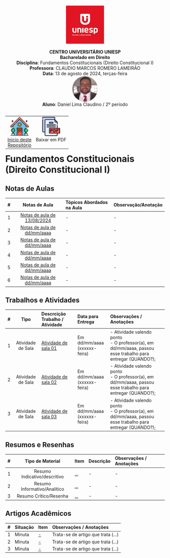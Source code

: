 <div align="center">

<p align="center"><img height="120" src="../../figuras/LOGO_UNIESP.png"> </p>

<p align="center"><b>CENTRO UNIVERSITÁRIO UNIESP</b><br>
<b>Bacharelado em Direito</b><br>
<b>Disciplina</b>: Fundamentos Constitucionais (Direito Constitucional I)<br>
<b>Professora</b>: CLAUDIO MARCOS ROMERO LAMEIRÃO<br>
<b>Data</b>: 13 de agosto de 2024, terças-feira<br>
<img align="center" src="../../figuras/FOTO_PERFIL_DANIEL_CLAUDINO_2023.png" width="80"><br>
<b>Aluno</b>: Daniel Lima Claudino / 2º período<br>
 </p>
</div>

<table align="right" border="0">
  <tr>
    <td align="center" valign="top">
      <a href="../../README.md">
        <img src="https://github.com/dnlclaudino/imagens/blob/master/icones/icone-casa2.png?raw=true" heigh="60" width="60"><br>Início deste <br>Repositório
      </a>
    </td>
    <td align="center" valign="top">
        <img src="https://github.com/dnlclaudino/imagens/blob/master/icones-aplicativos/pdf/pdf.png?raw=true" heigh="60" width="60"><br>Baixar em PDF
    </td>
  </tr>
</table><br><br><br><br><br>

# Fundamentos Constitucionais (Direito Constitucional I)

## Notas de Aulas

|#|Notas de Aula|Tópicos Abordados na Aula|Observação/Anotação|
|:---:|:---:|:---|:---|
|1|[Notas de aula de 13/08/2024](./notas-de-aulas/notas-de-aula-2024-08-13.md)|-|-|
|2|[Notas de aula de dd/mm/aaaa](./notas-de-aulas/notas-de-aula-aaa-mm-aa.md)|-|-|
|3|[Notas de aula de dd/mm/aaaa](./notas-de-aulas/notas-de-aula-aaa-mm-aa.md)|-|-|
|4|[Notas de aula de dd/mm/aaaa](./notas-de-aulas/notas-de-aula-aaa-mm-aa.md)|-|-|
|5|[Notas de aula de dd/mm/aaaa](./notas-de-aulas/notas-de-aula-aaa-mm-aa.md)|-|-|
|6|[Notas de aula de dd/mm/aaaa](./notas-de-aulas/notas-de-aula-aaa-mm-aa.md)|-|-|

## Trabalhos e Atividades

|#|Tipo|Descrcição Trabalho / Atividade|Data para Entrega| Observações / Anotações |
|:---:|:---:|:---|:---|:---|
|1|Atividade de Sala|[Atividade de sala 01](./atividades-e-trabalhos/2024-mm-dd-atividade-01.md)|Em dd/mm/aaaa<br>(xxxxxx-feira)|- Atividade valendo ponto<br> - O professor(a), em dd/mm/aaaa, passou esse trabalho para entregar (QUANDO?);|
|2|Atividade de Sala|[Atividade de sala 02](./atividades-e-trabalhos/2024-mm-dd-atividade-02.md)|Em dd/mm/aaaa<br>(xxxxxx-feira)|- Atividade valendo ponto<br> - O professor(a), em dd/mm/aaaa, passou esse trabalho para entregar (QUANDO?);|
|3|Atividade de Sala|[Atividade de sala 03](./atividades-e-trabalhos/2024-mm-dd-atividade-03.md)|Em dd/mm/aaaa<br>(xxxxxx-feira)|- Atividade valendo ponto<br> - O professor(a), em dd/mm/aaaa, passou esse trabalho para entregar (QUANDO?);|

## Resumos e Resenhas

|#|Tipo de Material|Item|Descrição|Observações / Anotações|
|:---:|:---:|:---|:---|:---|
|1|Resumo Indicativo/descritivo|[...](./)|-|-|
|2|Resumo Informativo/Analítico|[...](./)|-|-|
|3|Resumo Crítico/Resenha|[...](./)|-|-|


## Artigos Acadêmicos

|#|Situação|Item|Observações / Anotações|
|:---:|:---|:---|:---|
|1|Minuta|[-](./artigos/artigo-2024-mm-dd-xxxxxxx.md)|Trata-se de artigo que trata (...)|
|2|Minuta|[-](./artigos/artigo-2024-mm-dd-xxxxxxx.md)|Trata-se de artigo que trata (...)|
|3|Minuta|[-](./artigos/artigo-2024-mm-dd-xxxxxxx.md)|Trata-se de artigo que trata (...)|
